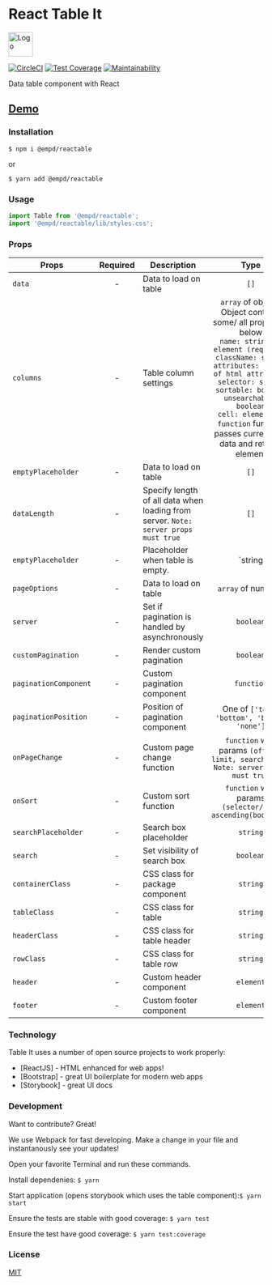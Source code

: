 # React Table It

<img src="https://user-images.githubusercontent.com/9393444/64570426-809f0a00-d358-11e9-9f2d-70c4ba4b5c51.png" width="48" alt="Logo">

[![CircleCI](https://circleci.com/gh/emp-daisy/react-table-it.svg?style=svg)](https://circleci.com/gh/emp-daisy/react-table-it)
[![Test Coverage](https://api.codeclimate.com/v1/badges/16a560e1dcd231b3ef99/test_coverage)](https://codeclimate.com/github/emp-daisy/react-table-it/test_coverage)
[![Maintainability](https://api.codeclimate.com/v1/badges/16a560e1dcd231b3ef99/maintainability)](https://codeclimate.com/github/emp-daisy/react-table-it/maintainability)

Data table component with React

## [Demo](https://emp-daisy.github.io/react-table-it)

### Installation

`$ npm i @empd/reactable`

or

`$ yarn add @empd/reactable`

### Usage

```js
import Table from '@empd/reactable';
import '@empd/reactable/lib/styles.css';
```

### Props

| Props                 | Required | Description                                                                         |                                                                                                                                                                           Type                                                                                                                                                                           |     Default     |
| --------------------- | :------: | ----------------------------------------------------------------------------------- | :------------------------------------------------------------------------------------------------------------------------------------------------------------------------------------------------------------------------------------------------------------------------------------------------------------------------------------------------------: | :-------------: |
| `data`                |    -     | Data to load on table                                                               |                                                                                                                                                                           `[]`                                                                                                                                                                           |      `[]`       |
| `columns`             |    -     | Table column settings                                                               | `array` of objects <br> Object contains some/ all properties below <br>`name: string or element (required)` <br> `className: string` <br> `attributes: Object of html attributes` <br> `selector: string` <br> `sortable: boolean` <br> `unsearchable: boolean` <br> `cell: element or function` function passes current row data and returns element<br> |      `[]`       |
| `emptyPlaceholder`    |    -     | Data to load on table                                                               |                                                                                                                                                                           `[]`                                                                                                                                                                           |      `[]`       |
| `dataLength`          |    -     | Specify length of all data when loading from server. `Note: server props must true` |                                                                                                                                                                           `[]`                                                                                                                                                                           |      `[]`       |
| `emptyPlaceholder`    |    -     | Placeholder when table is empty.                                                    |                                                                                                                                                                    `string | element`                                                                                                                                                                    | 'No data found' |
| `pageOptions`         |    -     | Data to load on table                                                               |                                                                                                                                                                    `array` of numbers                                                                                                                                                                    | `[10, 30, 50]`  |
| `server`              |    -     | Set if pagination is handled by asynchronously                                      |                                                                                                                                                                        `boolean`                                                                                                                                                                         |     `false`     |
| `customPagination`    |    -     | Render custom pagination                                                            |                                                                                                                                                                        `boolean`                                                                                                                                                                         |     `false`     |
| `paginationComponent` |    -     | Custom pagination component                                                         |                                                                                                                                                                        `function`                                                                                                                                                                        |   `undefined`   |
| `paginationPosition`  |    -     | Position of pagination component                                                    |                                                                                                                                                        One of `['top', 'bottom', 'both', 'none']`                                                                                                                                                        |      'top'      |
| `onPageChange`        |    -     | Custom page change function                                                         |                                                                                                                                `function` with params `(offset, limit, searchValue)` <br> `Note: server props must true`                                                                                                                                 |        -        |
| `onSort`              |    -     | Custom sort function                                                                |                                                                                                                                               `function` with params `(selector/key, ascending(boolean))`                                                                                                                                                |   `undefined`   |
| `searchPlaceholder`   |    -     | Search box placeholder                                                              |                                                                                                                                                                         `string`                                                                                                                                                                         |    'Search'     |
| `search`              |    -     | Set visibility of search box                                                        |                                                                                                                                                                        `boolean`                                                                                                                                                                         |     `true`      |
| `containerClass`      |    -     | CSS class for package component                                                     |                                                                                                                                                                         `string`                                                                                                                                                                         |       ''        |
| `tableClass`          |    -     | CSS class for table                                                                 |                                                                                                                                                                         `string`                                                                                                                                                                         |       ''        |
| `headerClass`         |    -     | CSS class for table header                                                          |                                                                                                                                                                         `string`                                                                                                                                                                         |       ''        |
| `rowClass`            |    -     | CSS class for table row                                                             |                                                                                                                                                                         `string`                                                                                                                                                                         |       ''        |
| `header`              |    -     | Custom header component                                                             |                                                                                                                                                                        `element`                                                                                                                                                                         |     `null`      |
| `footer`              |    -     | Custom footer component                                                             |                                                                                                                                                                        `element`                                                                                                                                                                         |     `null`      |

### Technology

Table It uses a number of open source projects to work properly:

- [ReactJS] - HTML enhanced for web apps!
- [Bootstrap] - great UI boilerplate for modern web apps
- [Storybook] - great UI docs

### Development

Want to contribute? Great!

We use Webpack for fast developing.
Make a change in your file and instantanously see your updates!

Open your favorite Terminal and run these commands.

Install dependenies: `$ yarn`

Start application (opens storybook which uses the table component):`$ yarn start`

Ensure the tests are stable with good coverage: `$ yarn test`

Ensure the test have good coverage: `$ yarn test:coverage`

### License

[MIT](https://github.com/emp-daisy/react-table-it/blob/master/LICENSE)
